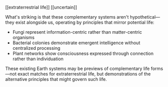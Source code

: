 [[extraterrestrial life]] [[uncertain]] 

What's striking is that these complementary systems aren't hypothetical—they exist alongside us, operating by principles that mirror potential  life:

- Fungi represent information-centric rather than matter-centric organisms
- Bacterial colonies demonstrate emergent intelligence without centralized processing
- Plant networks show consciousness expressed through connection rather than individuation

These existing Earth systems may be previews of complementary life forms—not exact matches for extraterrestrial life, but demonstrations of the alternative principles that might govern such life.